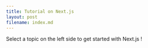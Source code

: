 ```yaml
---
title: Tutorial on Next.js
layout: post
filename: index.md
--- 
```


Select a topic on the left side to get started with Next.js !

